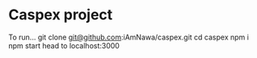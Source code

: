 # Caspex project

To run...
git clone git@github.com:iAmNawa/caspex.git
cd caspex
npm i
npm start
head to localhost:3000
